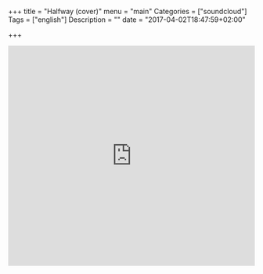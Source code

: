 +++
title = "Halfway (cover)"
menu = "main"
Categories = ["soundcloud"]
Tags = ["english"]
Description = ""
date = "2017-04-02T18:47:59+02:00"

+++

<iframe width="100%" height="450" scrolling="no" frameborder="no" src="https://w.soundcloud.com/player/?url=https%3A//api.soundcloud.com/tracks/314785700&amp;auto_play=false&amp;hide_related=false&amp;show_comments=true&amp;show_user=true&amp;show_reposts=false&amp;visual=true"></iframe>